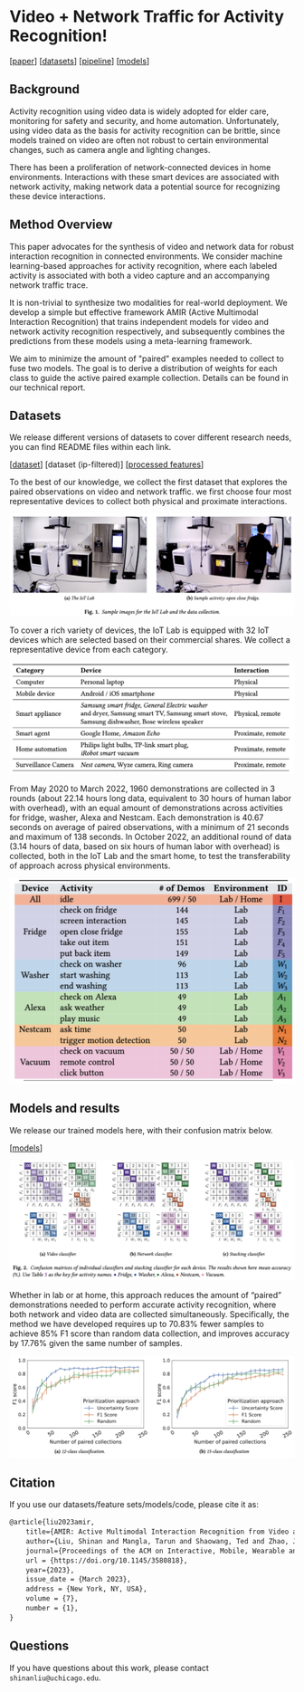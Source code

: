 # Video + Network Traffic for Activity Recognition!

[[paper](https://www.shinan.info/wp-content/uploads/2023/03/liu-imwut23.pdf)] [[datasets](https://drive.google.com/drive/folders/1RGZQHSV3SbmfYFF6rQzN_9sI_rRtETpM?usp=sharing)] [[pipeline](https://github.com/shinan6/amir-pipeline)] [[models](https://github.com/shinan6/amir-pipeline/blob/master/Modeling%20Pipeline.ipynb)]

## Background

Activity recognition using video data is widely adopted for elder care, monitoring for safety and security, and home automation. Unfortunately, using video data as the basis for activity recognition can be brittle, since models trained on video are often not robust to certain environmental changes, such as camera angle and lighting changes. 

There has been a proliferation of network-connected devices in home environments. Interactions with these smart devices are associated with network activity, making network data a potential source for recognizing these device interactions. 

## Method Overview

This paper advocates for the synthesis of video and network data for robust interaction recognition in connected environments. We consider machine learning-based approaches for activity recognition, where each labeled activity is associated with both a video capture and an accompanying network traffic trace. 

It is non-trivial to synthesize two modalities for real-world deployment. We develop a simple but effective framework AMIR (Active Multimodal Interaction Recognition) that trains independent models for video and network activity recognition respectively, and subsequently combines the predictions from these models using a meta-learning framework. 

We aim to minimize the amount of "paired" examples needed to collect to fuse two models. The goal is to derive a distribution of weights for each class to guide the active paired example collection. Details can be found in our technical report.

## Datasets
We release different versions of datasets to cover different research needs, you can find README files within each link.

[[dataset](https://drive.google.com/drive/folders/1RGZQHSV3SbmfYFF6rQzN_9sI_rRtETpM?usp=sharing)] [dataset (ip-filtered)] [[processed features](https://drive.google.com/drive/folders/15i5sDZYzTYj--HjDaD0Ntra2Al-YvvZA?usp=drive_link)] 

To the best of our knowledge, we collect the first dataset that explores the paired observations on video and network traffic. we first choose four most representative devices to collect both physical and proximate interactions. 

![The IoT Lab.](assets/imgs/iotlab.png)

To cover a rich variety of devices, the IoT Lab is equipped with 32 IoT devices which are selected based on their commercial shares. We collect a representative device from each category. 

![Devices.](assets/imgs/device.png)

From May 2020 to March 2022, 1960 demonstrations are collected in 3 rounds (about 22.14 hours long data, equivalent to 30 hours of human labor with overhead), with an equal amount of demonstrations across activities for fridge, washer, Alexa and Nestcam. Each demonstration is 40.67 seconds on average of paired observations, with a minimum of 21 seconds and maximum of 138 seconds. In October 2022, an additional round of data (3.14 hours of data, based on six hours of human labor with overhead) is collected, both in the IoT Lab and the smart home, to test the transferability of approach across
physical environments. 

![Activities.](assets/imgs/activity.png)


## Models and results
We release our trained models here, with their confusion matrix below.

[[models](https://github.com/shinan6/amir-pipeline/blob/master/Modeling%20Pipeline.ipynb)]

![](assets/imgs/confusion.png)

Whether in lab or at home, this approach reduces the amount of “paired” demonstrations needed to perform accurate activity recognition, where both network and video data are collected simultaneously. Specifically, the method we have developed requires up to 70.83% fewer samples to achieve 85% F1 score than random data collection, and improves accuracy by 17.76% given the same number of samples.

![](assets/imgs/prioritization.png)


## Citation

If you use our datasets/feature sets/models/code, please cite it as:

```markdown
@article{liu2023amir,
    title={AMIR: Active Multimodal Interaction Recognition from Video and Network Traffic in Connected Environments},
    author={Liu, Shinan and Mangla, Tarun and Shaowang, Ted and Zhao, Jinjin and Paparrizos, John and Krishnan, Sanjay and Feamster, Nick},
    journal={Proceedings of the ACM on Interactive, Mobile, Wearable and Ubiquitous Technologies},
    url = {https://doi.org/10.1145/3580818},
    year={2023},
    issue_date = {March 2023},
    address = {New York, NY, USA},
    volume = {7},
    number = {1},
}
```

## Questions 

If you have questions about this work, please contact `shinanliu@uchicago.edu`.

